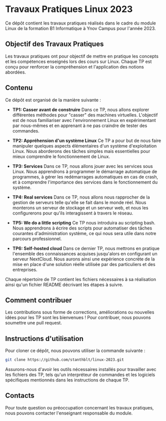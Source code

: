 
# Travaux Pratiques Linux 2023

Ce dépôt contient les travaux pratiques réalisés dans le cadre du module Linux de la formation B1 Informatique à Ynov Campus pour l'année 2023.

## Objectif des Travaux Pratiques

Les travaux pratiques ont pour objectif de mettre en pratique les concepts et les compétences enseignés lors des cours sur Linux. Chaque TP est conçu pour renforcer la compréhension et l'application des notions abordées.

## Contenu

Ce dépôt est organisé de la manière suivante :

-   **TP1: Casser avant de construire** Dans ce TP, nous allons explorer différentes méthodes pour "casser" des machines virtuelles. L'objectif est de nous familiariser avec l'environnement Linux en expérimentant par nous-mêmes et en apprenant à ne pas craindre de tester des commandes.
    
-   **TP2: Appréhension d'un système Linux** Ce TP a pour but de nous faire manipuler quelques aspects élémentaires d'un système d'exploitation Linux. Nous aborderons des tâches simples mais essentielles pour mieux comprendre le fonctionnement de Linux.
    
-   **TP3: Services** Dans ce TP, nous allons jouer avec les services sous Linux. Nous apprendrons à programmer le démarrage automatique de programmes, à gérer les redémarrages automatiques en cas de crash, et à comprendre l'importance des services dans le fonctionnement du système.
    
-   **TP4: Real services** Dans ce TP, nous allons nous rapprocher de la gestion de serveurs telle qu'elle se fait dans le monde réel. Nous monterons un serveur de stockage et un serveur web, et nous les configurerons pour qu'ils interagissent à travers le réseau.
    
-   **TP5: We do a little scripting** Ce TP nous introduira au scripting bash. Nous apprendrons à écrire des scripts pour automatiser des tâches courantes d'administration système, ce qui nous sera utile dans notre parcours professionnel.
    
-   **TP6: Self-hosted cloud** Dans ce dernier TP, nous mettrons en pratique l'ensemble des connaissances acquises jusqu'alors en configurant un serveur NextCloud. Nous aurons ainsi une expérience concrète de la mise en place d'une solution réelle utilisée par des particuliers et des entreprises.
    

Chaque répertoire de TP contient les fichiers nécessaires à sa réalisation ainsi qu'un fichier README décrivant les étapes à suivre.

## Comment contribuer

Les contributions sous forme de corrections, améliorations ou nouvelles idées pour les TP sont les bienvenues ! Pour contribuer, nous pouvons soumettre une pull request.

## Instructions d'utilisation

Pour cloner ce dépôt, nous pouvons utiliser la commande suivante :

```bash
git clone https://github.com/stanthblt/linux-2023.git
```

Assurons-nous d'avoir les outils nécessaires installés pour travailler avec les fichiers des TP, tels qu'un interpréteur de commandes et les logiciels spécifiques mentionnés dans les instructions de chaque TP.

## Contacts

Pour toute question ou préoccupation concernant les travaux pratiques, nous pouvons contacter l'enseignant responsable du module.
